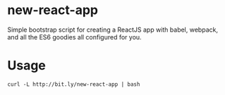 # new-react-app

Simple bootstrap script for creating a ReactJS app with babel, webpack, and all the ES6 goodies all configured for you.

# Usage

```
curl -L http://bit.ly/new-react-app | bash
```
